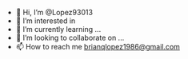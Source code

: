 - 👋 Hi, I’m @Lopez93013
- 👀 I’m interested in 
- 🌱 I’m currently learning ...
- 💞️ I’m looking to collaborate on ...
- 📫 How to reach me brianqlopez1986@gmail.com

<!---
Lopez93013/Lopez93013 is a ✨ special ✨ repository because its `README.md` (this file) appears on your GitHub profile.
You can click the Preview link to take a look at your changes.
--->
